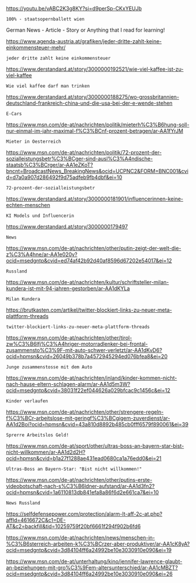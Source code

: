 
https://youtu.be/vABC2K3g8KY?si=d9perSp-CKxYEUJb
```
100% - staatsopernballett wien
```

German News - Article - Story or Anything that I read for learning!

https://www.agenda-austria.at/grafiken/jeder-dritte-zahlt-keine-einkommensteuer-mehr/
```
jeder dritte zahlt keine einkommensteuer
```

https://www.derstandard.at/story/3000000192521/wie-viel-kaffee-ist-zu-viel-kaffee
```
Wie viel kaffee darf man trinken
```

https://www.derstandard.at/story/3000000188275/wo-grossbritannien-deutschland-frankreich-china-und-die-usa-bei-der-e-wende-stehen
```
E-Cars
```

https://www.msn.com/de-at/nachrichten/politik/mieterh%C3%B6hung-soll-nur-einmal-im-jahr-maximal-f%C3%BCnf-prozent-betragen/ar-AA1fYrJM
```
Mieter in Oesterreich
```

https://www.msn.com/de-at/nachrichten/politik/72-prozent-der-sozialleistungsbetr%C3%BCger-sind-ausl%C3%A4ndische-staatsb%C3%BCrger/ar-AA1eZKoT?bncnt=BroadcastNews_BreakingNews&ocid=UCPNC2&FORM=BNC001&cvid=d7a0a907d286492f9d75adfeb9fb4dbf&ei=10
```
72-prozent-der-sozialleistungsbetr
```

https://www.derstandard.at/story/3000000181901/influencerinnen-keine-echten-menschen
```
KI Models und Influencerin
```

https://www.derstandard.at/story/3000000179497
```
News
```

https://www.msn.com/de-at/nachrichten/other/putin-zeigt-der-welt-die-z%C3%A4hne/ar-AA1e020v?ocid=msedgntp&cvid=ed74af42b92d40af8596d67202e54017&ei=12
```
Russland
```

https://www.msn.com/de-at/nachrichten/kultur/schriftsteller-milan-kundera-ist-mit-94-jahren-gestorben/ar-AA1dKYLa
```
Milan Kundera
```

https://brutkasten.com/artikel/twitter-blockiert-links-zu-neuer-meta-plattform-threads
```
twitter-blockiert-links-zu-neuer-meta-plattform-threads
```
https://www.msn.com/de-at/nachrichten/other/tirol-zw%C3%B6lfj%C3%A4hriger-motorradlenker-bei-frontal-zusammensto%C3%9F-mit-auto-schwer-verletzt/ar-AA1dKvD6?ocid=hpmsn&cvid=26049b378b7a4572945294ed076bfea8&ei=20
```
Junge zusammenstosse mit dem Auto
```

https://www.msn.com/de-at/nachrichten/inland/kinder-kommen-nicht-nach-hause-eltern-schlagen-alarm/ar-AA1d5m3W?ocid=msedgntp&cvid=38031f22ef044626a029bfcac9c1456c&ei=12
```
Kinder verlaufen
```

https://www.msn.com/de-at/nachrichten/other/strengere-regeln-f%C3%BCr-arbeitslose-mit-geringf%C3%BCgigem-zuverdienst/ar-AA1d2Boi?ocid=hpmsn&cvid=43a810d8892b485cb0fff6579f890061&ei=39
```
Sprerre Arbeitslos Geld!
```

https://www.msn.com/de-at/sport/other/ultras-boss-an-bayern-star-bist-nicht-willkommen/ar-AA1d2d2H?ocid=hpmsn&cvid=b1a27f1288ae431ead0680ca1a76edd0&ei=21
```
Ultras-Boss an Bayern-Star: "Bist nicht willkommen!"
```

https://www.msn.com/de-at/nachrichten/other/putins-erste-videobotschaft-nach-s%C3%B6ldner-aufstand/ar-AA1d3fn2?ocid=hpmsn&cvid=1a6110813db841efa8a86f6d2e661ca7&ei=10
```
News Russland
```

https://selfdefensepower.com/protection/alarm-lt-aff-2c-at.php?affId=4616672C&c1=DE-AT&c2=backfill&tid=10259759f20bf6661f294f902b6fd6

https://www.msn.com/de-at/nachrichten/news/menschen-in-%C3%B6sterreich-arbeiten-k%C3%BCrzer-aber-produktiver/ar-AA1cK8yA?ocid=msedgntp&cvid=3d84104ff6a24992be10e3030910e090&ei=19

https://www.msn.com/de-at/unterhaltung/kino/jennifer-lawrence-glaubt-an-beziehungen-mit-gro%C3%9Fem-altersunterschied/ar-AA1cMBZT?ocid=msedgntp&cvid=3d84104ff6a24992be10e3030910e090&ei=26

